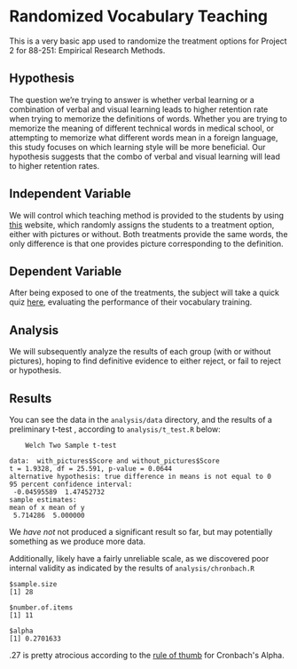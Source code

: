 # Randomized Vocabulary Teaching

This is a very basic app used to randomize the treatment options for Project 2 for 88-251: Empirical Research Methods.

## Hypothesis

The question we’re trying to answer is whether verbal learning or a combination of verbal and visual learning leads to higher retention rate when trying to memorize the definitions of words. Whether you are trying to memorize the meaning of different technical words in medical school, or attempting to memorize what different words mean in a foreign language, this study focuses on which learning style will be more beneficial. Our hypothesis suggests that the combo of verbal and visual learning will lead to higher retention rates.

## Independent Variable

We will control which teaching method is provided to the students by using [this](http://vocabulary-skmehta.rhcloud.com/) website, which randomly assigns the students to a treatment option, either with pictures or without. Both treatments provide the same words, the only difference is that one provides picture corresponding to the definition.

## Dependent Variable

After being exposed to one of the treatments, the subject will take a quick quiz [here](https://docs.google.com/forms/d/1ywbZPz-fGY8qCF7nAWD0zHgRAwyrA1XCBRwc85LYzgs/viewform?c=0&w=1), evaluating the performance of their vocabulary training.

## Analysis

We will subsequently analyze the results of each group (with or without pictures), hoping to find definitive evidence to either reject, or fail to reject or hypothesis.

## Results

You can see the data in the `analysis/data` directory, and the results of a preliminary t-test , according to `analysis/t_test.R` below:

```
	Welch Two Sample t-test

data:  with_pictures$Score and without_pictures$Score
t = 1.9328, df = 25.591, p-value = 0.0644
alternative hypothesis: true difference in means is not equal to 0
95 percent confidence interval:
 -0.04595589  1.47452732
sample estimates:
mean of x mean of y 
 5.714286  5.000000 
```

We *have not* not produced a significant result so far, but may potentially something as we produce more data.

Additionally, likely have a fairly unreliable scale, as we discovered poor internal validity as indicated by the results of `analysis/chronbach.R`

```
$sample.size
[1] 28

$number.of.items
[1] 11

$alpha
[1] 0.2701633
```

.27 is pretty atrocious according to the [rule of thumb](https://en.wikipedia.org/wiki/Cronbach%27s_alpha#Internal_consistency) for Cronbach's Alpha.
